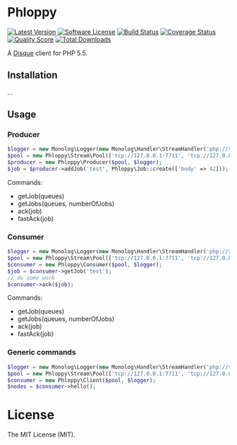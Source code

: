 # Phloppy
[![Latest Version](https://img.shields.io/github/release/0x20h/phloppy.svg?style=flat-square)](https://github.com/0x20h/phloppy/releases)
[![Software License](https://img.shields.io/badge/license-MIT-brightgreen.svg?style=flat-square)](LICENSE.md)
[![Build Status](https://img.shields.io/travis/0x20h/phloppy/master.svg?style=flat-square)](https://travis-ci.org/0x20h/phloppy)
[![Coverage Status](https://img.shields.io/scrutinizer/coverage/g/0x20h/phloppy.svg?style=flat-square)](https://scrutinizer-ci.com/g/0x20h/phloppy/code-structure)
[![Quality Score](https://img.shields.io/scrutinizer/g/0x20h/phloppy.svg?style=flat-square)](https://scrutinizer-ci.com/g/0x20h/phloppy)
[![Total Downloads](https://img.shields.io/packagist/dt/0x20h/phloppy.svg?style=flat-square)](https://packagist.org/packages/0x20h/phloppy)

A [Disque](https://github.com/antirez/disque) client for PHP 5.5.

## Installation

...
## Usage

### Producer

``` php
$logger = new Monolog\Logger(new Monolog\Handler\StreamHandler('php://stdout'));
$pool = new Phloppy\Stream\Pool(['tcp://127.0.0.1:7711', 'tcp://127.0.0.1:7712']);
$producer = new Phloppy\Producer($pool, $logger);
$job = $producer->addJob('test', Phloppy\Job::create(['body' => 42]));
```

Commands:

- getJob(queues)
- getJobs(queues, numberOfJobs)
- ack(job)
- fastAck(job)


### Consumer

``` php
$logger = new Monolog\Logger(new Monolog\Handler\StreamHandler('php://stdout'));
$pool = new Phloppy\Stream\Pool(['tcp://127.0.0.1:7711', 'tcp://127.0.0.1:7712']);
$consumer = new Phloppy\Consumer($pool, $logger);
$job = $consumer->getJob('test');
// do some work
$consumer->ack($job);
```

Commands:

- getJob(queues)
- getJobs(queues, numberOfJobs)
- ack(job)
- fastAck(job)


### Generic commands

``` php
$logger = new Monolog\Logger(new Monolog\Handler\StreamHandler('php://stdout'));
$pool = new Phloppy\Stream\Pool(['tcp://127.0.0.1:7711', 'tcp://127.0.0.1:7712']);
$consumer = new Phloppy\Client($pool, $logger);
$nodes = $consumer->hello();
```

# License

The MIT License (MIT).
